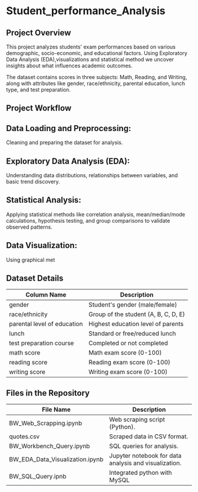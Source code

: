 # Student_performance_Analysis

## Project Overview 
This project analyzes students' exam performances based on various demographic, socio-economic, and educational factors. Using Exploratory Data Analysis (EDA),visualizations and statistical method we uncover insights about what influences academic outcomes.

The dataset contains scores in three subjects: Math, Reading, and Writing, along with attributes like gender, race/ethnicity, parental education, lunch type, and test preparation.

## Project Workflow 
## Data Loading and Preprocessing:
Cleaning and preparing the dataset for analysis.

## Exploratory Data Analysis (EDA): 
Understanding data distributions, relationships between variables, and basic trend discovery.

## Statistical Analysis:
Applying statistical methods like correlation analysis, mean/median/mode calculations, hypothesis testing, and group comparisons to validate observed patterns.

## Data Visualization:
Using graphical met

## Dataset Details 

| Column Name | Description |  
|-------------|-------------|  
| gender | Student's gender (male/female) |  
| race/ethnicity	| Group of the student (A, B, C, D, E)|  
| parental level of education | Highest education level of parents |  
| lunch	 | Standard or free/reduced lunch |  
| test preparation course	 | Completed or not completed |  
| math score |	Math exam score (0-100) |  
|reading score | 	Reading exam score (0-100)|  
| writing score | Writing exam score (0-100)|  

## Files in the Repository

| File Name | Description |  
|-------------|-------------|  
| BW_Web_Scrapping.ipynb| Web scraping script (Python). |  
| quotes.csv | Scraped data in CSV format. |  
| BW_Workbench_Query.ipynb | SQL queries for analysis. |  
| BW_EDA_Data_Visualization.ipynb | Jupyter notebook for data analysis and visualization. |  
| BW_SQL_Query.ipnb | Integrated python with MySQL |  



